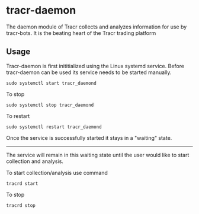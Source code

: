 # tracr-daemon
The daemon module of Tracr collects and analyzes information for use by tracr-bots.  It is the beating heart of the Tracr  trading platform


## Usage
Tracr-daemon is first inititialized using the Linux systemd service. Before tracr-daemon can be used its service needs to be started manually.

    sudo systemctl start tracr_daemond
    
To stop

    sudo systemctl stop tracr_daemond
    
To restart

    sudo systemctl restart tracr_daemond
    
Once the service is successfully started it stays in a "waiting" state. 

---

The service will remain in this waiting state until the user would like to start collection and analysis. 

To start collection/analysis use command

    tracrd start
    
To stop

    tracrd stop
    
